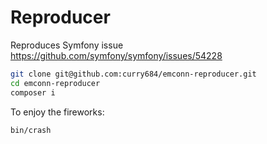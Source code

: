 # Reproducer

Reproduces Symfony issue https://github.com/symfony/symfony/issues/54228

```sh
git clone git@github.com:curry684/emconn-reproducer.git
cd emconn-reproducer
composer i
```
To enjoy the fireworks:
```sh
bin/crash
```
